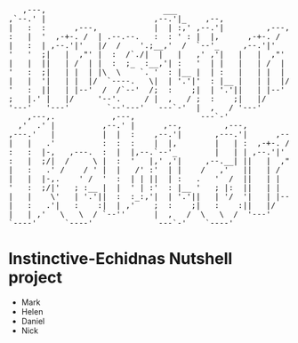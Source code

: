 <pre>                                                                                                             
   ,---,                         ___                                      ___                                     
,`--.' |                       ,--.'|_    ,--,                          ,--.'|_    ,--,                           
|   :  :      ,---,            |  | :,' ,--.'|         ,---,            |  | :,' ,--.'|                           
:   |  '  ,-+-. /  | .--.--.   :  : ' : |  |,      ,-+-. /  |           :  : ' : |  |,      .---.                 
|   :  | ,--.'|'   |/  /    '.;__,'  /  `--'_     ,--.'|'   |   ,---. .;__,'  /  `--'_    /.  ./|  ,---.          
'   '  ;|   |  ,"' |  :  /`./|  |   |   ,' ,'|   |   |  ,"' |  /     \|  |   |   ,' ,'| .-' . ' | /     \         
|   |  ||   | /  | |  :  ;_  :__,'| :   '  | |   |   | /  | | /    / ':__,'| :   '  | |/___/ \: |/    /  |        
'   :  ;|   | |  | |\  \    `. '  : |__ |  | :   |   | |  | |.    ' /   '  : |__ |  | :.   \  ' .    ' / |        
|   |  '|   | |  |/  `----.   \|  | '.'|'  : |__ |   | |  |/ '   ; :__  |  | '.'|'  : |_\   \   '   ;   /|        
'   :  ||   | |--'  /  /`--'  /;  :    ;|  | '.'||   | |--'  '   | '.'| ;  :    ;|  | '.'\   \  '   |  / |        
;   |.' |   |/     '--'.     / |  ,   / ;  :    ;|   |/      |   :    : |  ,   / ;  :    ;\   \ |   :    |        
'---'   '---'        `--'---'   ---`-'  |  ,   / '---'        \   \  /   ---`-'  |  ,   /  '---" \   \  /         
    ,---,.            ,---,              ---`-'                `----'             ---`-'          `----'          
  ,'  .' |          ,--.' |      ,--,         ,---,                                                               
,---.'   |          |  |  :    ,--.'|       ,---.'|      ,---,                                                    
|   |   .'          :  :  :    |  |,        |   | :  ,-+-. /  |              .--.--.                              
:   :  |-,   ,---.  :  |  |,--.`--'_        |   | | ,--.'|'   |  ,--.--.    /  /    '                             
:   |  ;/|  /     \ |  :  '   |,' ,'|     ,--.__| ||   |  ,"' | /       \  |  :  /`./                             
|   :   .' /    / ' |  |   /' :'  | |    /   ,'   ||   | /  | |.--.  .-. | |  :  ;_                               
|   |  |-,.    ' /  '  :  | | ||  | :   .   '  /  ||   | |  | | \__\/: . .  \  \    `.                            
'   :  ;/|'   ; :__ |  |  ' | :'  : |__ '   ; |:  ||   | |  |/  ," .--.; |   `----.   \                           
|   |    \'   | '.'||  :  :_:,'|  | '.'||   | '/  '|   | |--'  /  /  ,.  |  /  /`--'  /                           
|   :   .'|   :    :|  | ,'    ;  :    ;|   :    :||   |/     ;  :   .'   \'--'.     /                            
|   | ,'   \   \  / `--''      |  ,   /  \   \  /  '---'      |  ,     .-./  `--'---'                             
`----'      `----'              ---`-'    `----'               `--`---'                                           
</pre>
                                                                                                                  


# Instinctive-Echidnas Nutshell project

+ Mark
+ Helen
+ Daniel
+ Nick



